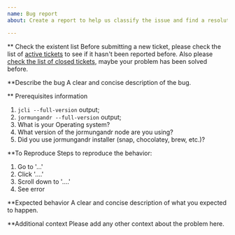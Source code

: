 ```yaml
---
name: Bug report
about: Create a report to help us classify the issue and find a resolution

---
```


** Check the existent list
Before submitting a new ticket, please check the list of [active tickets](https://github.com/input-output-hk/shelley-testnet/issues)
 to see if it hasn't been reported before.
Also please [check the list of closed tickets](https://github.com/input-output-hk/shelley-testnet/issues?utf8=%E2%9C%93&q=is%3Aissue+is%3Aclosed), maybe your problem has been solved before.


**Describe the bug
A clear and concise description of the bug.


** Prerequisites information
1. `jcli --full-version` output;
1. `jormungandr --full-version` output;
1. What is your Operating system?
1. What version of the jormungandr node are you using?
1. Did you use jormungandr installer (snap, chocolatey, brew, etc.)?

**To Reproduce
Steps to reproduce the behavior:
1. Go to '...'
2. Click '....'
3. Scroll down to '....'
4. See error

**Expected behavior
A clear and concise description of what you expected to happen.

**Additional context
Please add any other context about the problem here.
